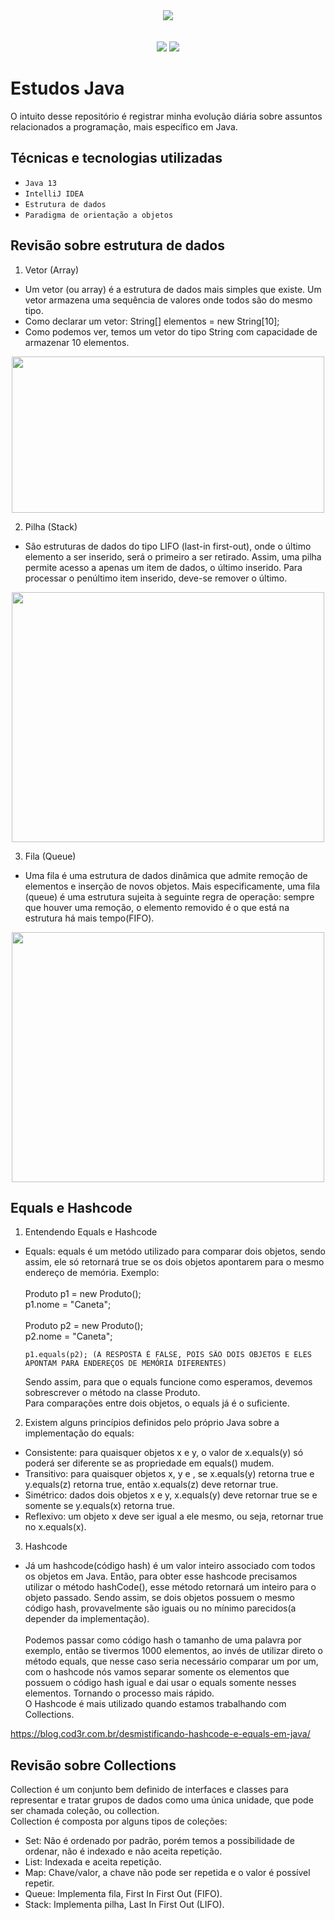 <div align="center">
<img src="https://user-images.githubusercontent.com/71408314/199377590-19e8230e-8db6-4dcc-9a38-017e8ae74e84.png"/>
</div>
<br/>
<br/>
<div align="center">
<a href="https://instagram.com/let.tech" target="_blank"><img src="https://img.shields.io/badge/-Instagram-%23E4405F?style=for-the-badge&logo=instagram&logoColor=white" target="_blank"></a>
<a href="https://www.linkedin.com/in/leticiabapfelix/" target="_blank"><img src="https://img.shields.io/badge/-LinkedIn-%230077B5?style=for-the-badge&logo=linkedin&logoColor=white" target="_blank"></a>
</div>

# Estudos Java
O intuito desse repositório é registrar minha evolução diária sobre assuntos relacionados a programação, mais específico em Java.

## Técnicas e tecnologias utilizadas

- ``Java 13``
- ``IntelliJ IDEA``
- ``Estrutura de dados``
- ``Paradigma de orientação a objetos``

## Revisão sobre estrutura de dados

1. Vetor (Array)
* Um vetor (ou array) é a estrutura de dados mais simples que existe. Um vetor armazena uma sequência de valores onde todos são do mesmo tipo.
* Como declarar um vetor: String[] elementos = new String[10];
* Como podemos ver, temos um vetor do tipo String com capacidade de armazenar 10 elementos.

<div align="center">
<img src="https://user-images.githubusercontent.com/71408314/200052492-1c67a96d-816c-43d1-8e9b-eb757dd35203.png" height="250" width="500"/>
</div>

2. Pilha (Stack)
* São estruturas de dados do tipo LIFO (last-in first-out), onde o último elemento a ser inserido, será o primeiro a ser retirado. Assim, uma pilha permite acesso a apenas um item de dados, o último inserido. Para processar o penúltimo item inserido, deve-se remover o último.

<div align="center">
<img src="https://user-images.githubusercontent.com/71408314/200052240-a056f701-153c-4b14-8b3d-f166bf23a094.png" height="400" width="500"/>
</div>

3. Fila (Queue)
* Uma fila é uma estrutura de dados dinâmica que admite remoção de elementos e inserção de novos objetos. Mais especificamente, uma fila (queue) é uma estrutura sujeita à seguinte regra de operação: sempre que houver uma remoção, o elemento removido é o que está na estrutura há mais tempo(FIFO).

<div align="center">
<img src="https://user-images.githubusercontent.com/71408314/202917911-60be5a3d-ab39-463b-8bd4-9a7ea7f222ec.png" height="400" width="500"/>
</div>

## Equals e Hashcode

1. Entendendo Equals e Hashcode
* <p>Equals: equals é um metódo utilizado para comparar dois objetos, sendo assim, ele só retornará true se os dois objetos apontarem para o mesmo endereço de memória. Exemplo: <br /><br />
      Produto p1 = new Produto();<br />
      p1.nome = "Caneta";<br /><br />
      Produto p2 = new Produto();<br />
      p2.nome = "Caneta";<br />
  
      p1.equals(p2); (A RESPOSTA É FALSE, POIS SÃO DOIS OBJETOS E ELES APONTAM PARA ENDEREÇOS DE MEMÓRIA DIFERENTES)
  Sendo assim, para que o equals funcione como esperamos, devemos sobrescrever o método na classe Produto.<br />
  Para comparações entre dois objetos, o equals já é o suficiente.
  
2. Existem alguns princípios definidos pelo próprio Java sobre a implementação do equals:

* Consistente: para quaisquer objetos x e y, o valor de x.equals(y) só poderá ser diferente se as propriedade em equals() mudem.
* Transitivo: para quaisquer objetos x, y e , se x.equals(y) retorna true e y.equals(z) retorna true, então x.equals(z) deve retornar true.
* Simétrico: dados dois objetos x e y, x.equals(y) deve retornar true se e somente se y.equals(x) retorna true.
* Reflexivo: um objeto x deve ser igual a ele mesmo, ou seja, retornar true no x.equals(x).
  
3. Hashcode
* Já um hashcode(código hash) é um valor inteiro associado com todos os objetos em Java. Então, para obter esse hashcode precisamos utilizar o método hashCode(), esse método retornará um inteiro para o objeto passado. Sendo assim, se dois objetos possuem o mesmo código hash, provavelmente são iguais ou no mínimo parecidos(a depender da implementação).<br /><br />
  Podemos passar como código hash o tamanho de uma palavra por exemplo, então se tivermos 1000 elementos, ao invés de utilizar direto o método equals, que nesse caso seria necessário comparar um por um, com o hashcode nós vamos separar somente os elementos que possuem o código hash igual e dai usar o equals somente nesses elementos. Tornando o processo mais rápido.<br />
  O Hashcode é mais utilizado quando estamos trabalhando com Collections.
      
https://blog.cod3r.com.br/desmistificando-hashcode-e-equals-em-java/
      
## Revisão sobre Collections
      
Collection é um conjunto bem definido de interfaces e classes para representar e tratar grupos de dados como uma única unidade, que pode ser chamada coleção, ou collection.<br />
Collection é composta por alguns tipos de coleções:
* Set: Não é ordenado por padrão, porém temos a possibilidade de ordenar, não é indexado e não aceita repetição.
* List: Indexada e aceita repetição.
* Map: Chave/valor, a chave não pode ser repetida e o valor é possível repetir.
* Queue: Implementa fila, First In First Out (FIFO).
* Stack: Implementa pilha, Last In First Out (LIFO).
      
      
</p>
